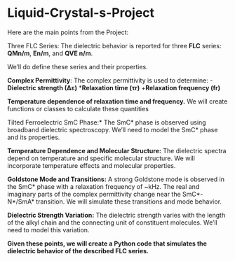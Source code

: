 # Liquid-Crystal-s-Project
 Here are the main points from the Project:

Three FLC Series:
The dielectric behavior is reported for three **FLC** series: **QMn/m**, **En/m**, and **QVE n/m**.

We’ll do define these series and their properties.

**Complex Permittivity**:
The complex permittivity is used to determine:
-**Dielectric strength (∆ε)**
***Relaxation time (τr)**
+**Relaxation frequency (fr)**

**Temperature dependence of relaxation time and frequency.**
We will create functions or classes to calculate these quantities

Tilted Ferroelectric SmC Phase:*
The SmC* phase is observed using broadband dielectric spectroscopy.
We’ll need to model the SmC* phase and its properties.

**Temperature Dependence and Molecular Structure:**
The dielectric spectra depend on temperature and specific molecular structure.
We will incorporate temperature effects and molecular properties.

**Goldstone Mode and Transitions:**
A strong Goldstone mode is observed in the SmC* phase with a relaxation frequency of ~kHz.
The real and imaginary parts of the complex permittivity change near the SmC*-N*/SmA* transition.
We will simulate these transitions and mode behavior.

**Dielectric Strength Variation:**
The dielectric strength varies with the length of the alkyl chain and the connecting unit of constituent molecules.
We’ll need to model this variation.

__Given these points, we will create a Python code that simulates the dielectric behavior of the described FLC series.__
